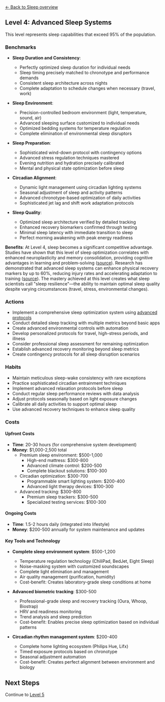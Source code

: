 [← Back to Sleep overview](index)
## Level 4: Advanced Sleep Systems

This level represents sleep capabilities that exceed 95% of the population.

### Benchmarks
- **Sleep Duration and Consistency**: 
  - Perfectly optimized sleep duration for individual needs
  - Sleep timing precisely matched to chronotype and performance demands
  - Consistent sleep architecture across nights
  - Complete adaptation to schedule changes when necessary (travel, work)

- **Sleep Environment**: 
  - Precision-controlled bedroom environment (light, temperature, sound, air)
  - Advanced sleeping surface customized to individual needs
  - Optimized bedding systems for temperature regulation
  - Complete elimination of environmental sleep disruptors

- **Sleep Preparation**: 
  - Sophisticated wind-down protocol with contingency options
  - Advanced stress regulation techniques mastered
  - Evening nutrition and hydration precisely calibrated
  - Mental and physical state optimization before sleep

- **Circadian Alignment**: 
  - Dynamic light management using circadian lighting systems
  - Seasonal adjustment of sleep and activity patterns
  - Advanced chronotype-based optimization of daily activities
  - Sophisticated jet lag and shift work adaptation protocols

- **Sleep Quality**: 
  - Optimized sleep architecture verified by detailed tracking
  - Enhanced recovery biomarkers confirmed through testing
  - Minimal sleep latency with immediate transition to sleep
  - Perfect morning awakening with peak energy readiness

**Benefits**: At Level 4, sleep becomes a significant competitive advantage. Studies have shown that this level of sleep optimization correlates with enhanced neuroplasticity and memory consolidation, providing cognitive advantages in learning and problem-solving ([source](https://sleep.hms.harvard.edu/)). Research has demonstrated that advanced sleep systems can enhance physical recovery markers by up to 60%, reducing injury rates and accelerating adaptation to training ([source](https://journals.physiology.org/journal/jappl)). The mastery achieved at this level creates what sleep scientists call "sleep resilience"—the ability to maintain optimal sleep quality despite varying circumstances (travel, stress, environmental changes).

### Actions
- Implement a comprehensive sleep optimization system using [advanced protocols](https://www.sleep.org/)
- Conduct detailed sleep tracking with multiple metrics beyond basic apps
- Create advanced environmental controls with automation
- Develop personalized protocols for travel, high-stress periods, and illness
- Consider professional sleep assessment for remaining optimization
- Establish advanced recovery monitoring beyond sleep metrics
- Create contingency protocols for all sleep disruption scenarios

### Habits
- Maintain meticulous sleep-wake consistency with rare exceptions
- Practice sophisticated circadian entrainment techniques
- Implement advanced relaxation protocols before sleep
- Conduct regular sleep performance reviews with data analysis
- Adjust protocols seasonally based on light exposure changes
- Calibrate all daily activities to support optimal sleep
- Use advanced recovery techniques to enhance sleep quality

### Costs
#### Upfront Costs
- **Time**: 20-30 hours (for comprehensive system development)
- **Money**: $1,000-2,500 total
  - Premium sleep environment: $500-1,000
    * High-end mattress: $300-800
    * Advanced climate control: $200-500
    * Complete blackout solutions: $100-300
  - Circadian optimization: $300-700
    * Programmable smart lighting system: $200-400
    * Advanced light therapy devices: $100-300
  - Advanced tracking: $300-800
    * Premium sleep trackers: $300-500
    * Specialized testing services: $100-300

#### Ongoing Costs
- **Time**: 1.5-2 hours daily (integrated into lifestyle)
- **Money**: $200-500 annually for system maintenance and updates

#### Key Tools and Technology
- **Complete sleep environment system**: $500-1,200
  * Temperature regulation technology (ChiliPad, BedJet, Eight Sleep)
  * Noise-masking system with customized soundscapes
  * Complete light elimination and management
  * Air quality management (purification, humidity)
  * Cost-benefit: Creates laboratory-grade sleep conditions at home
  
- **Advanced biometric tracking**: $300-500
  * Professional-grade sleep and recovery tracking (Oura, Whoop, Biostrap)
  * HRV and readiness monitoring
  * Trend analysis and sleep prediction
  * Cost-benefit: Enables precise sleep optimization based on individual patterns
  
- **Circadian rhythm management system**: $200-400
  * Complete home lighting ecosystem (Philips Hue, Lifx)
  * Timed exposure protocols based on chronotype
  * Seasonal adjustment automation
  * Cost-benefit: Creates perfect alignment between environment and biology

## Next Steps
Continue to [Level 5](level-5)
